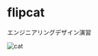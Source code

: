 # flipcat
エンジニアリングデザイン演習

![cat](https://user-images.githubusercontent.com/36100321/149067304-8106da77-299a-4c97-8e63-23f1030330d7.jpg)
